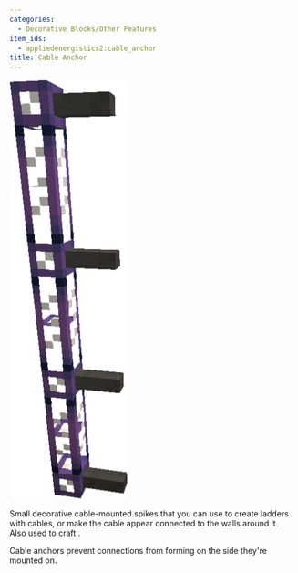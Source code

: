 ```yaml
---
categories:
  - Decorative Blocks/Other Features
item_ids:
  - appliedenergistics2:cable_anchor
title: Cable Anchor
---
```


![A picture of cable anchors on glass cable.](../../../public/assets/large/cable_anchor.png)

Small decorative cable-mounted spikes that you can use to create ladders with cables, or make the cable appear
connected to the walls around it. Also used to craft <ItemLink id="appliedenergistics2:facade"/>.

Cable anchors prevent connections from forming on the side they're mounted on.

<RecipeFor id="appliedenergistics2:cable_anchor"/>
